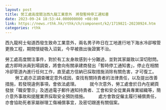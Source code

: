 ```yaml
---
layout: post
title: 勞工處高度關注西九龍工業意外　將發暫時停工通知書
date: 2023-09-24 18:53:44.000000000 +08:00
link: https://news.rthk.hk/rthk/ch/component/k2/1719821-20230924.htm
categories: rthk
---
```


西九龍柯士甸道西發生致命工業意外，兩名男子昨日在工地進行地下海水冷卻喉管更換工程，期間懷疑吸入沼氣，今早被救出後證實不治。

勞工處高度關注事件，對於有工友身故感到十分難過，並對其家屬致以深切慰問。處方即時派員到場調查，將會向有關承建商發出「暫時停工通知書」，停止在相關冷卻管道內進行任何工作，直至處方信納已採取措施消除有關危害，才可復工。
　　 
勞工處亦正調查確定意外成因，查找有關持責者的法律責任，以及提出改善措施，若發現違例事項，會依法處理。
　　
就今次意外，勞工處會於日內在網頁發放「職安警示」及透過電子郵件通知持責者、工會和安全從業員專業組織等，簡介意外事故和提醒業界採取安全預防措施。
　　 
處方會敦促僱主履行補償責任，亦會協助死者家屬辦理工傷補償事宜，及密切跟進有關個案。
